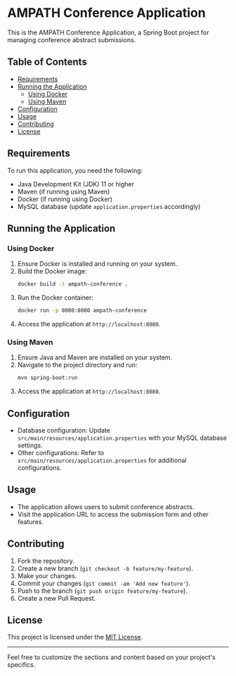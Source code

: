 # AMPATH Conference Application

This is the AMPATH Conference Application, a Spring Boot project for managing conference abstract submissions.

## Table of Contents

- [Requirements](#requirements)
- [Running the Application](#running-the-application)
    - [Using Docker](#using-docker)
    - [Using Maven](#using-maven)
- [Configuration](#configuration)
- [Usage](#usage)
- [Contributing](#contributing)
- [License](#license)

## Requirements

To run this application, you need the following:

- Java Development Kit (JDK) 11 or higher
- Maven (if running using Maven)
- Docker (if running using Docker)
- MySQL database (update `application.properties` accordingly)

## Running the Application

### Using Docker

1. Ensure Docker is installed and running on your system.
2. Build the Docker image:
   ```bash
   docker build -t ampath-conference .
   ```
3. Run the Docker container:
   ```bash
   docker run -p 8080:8080 ampath-conference
   ```
4. Access the application at `http://localhost:8080`.

### Using Maven

1. Ensure Java and Maven are installed on your system.
2. Navigate to the project directory and run:
   ```bash
   mvn spring-boot:run
   ```
3. Access the application at `http://localhost:8080`.

## Configuration

- Database configuration: Update `src/main/resources/application.properties` with your MySQL database settings.
- Other configurations: Refer to `src/main/resources/application.properties` for additional configurations.

## Usage

- The application allows users to submit conference abstracts.
- Visit the application URL to access the submission form and other features.

## Contributing

1. Fork the repository.
2. Create a new branch (`git checkout -b feature/my-feature`).
3. Make your changes.
4. Commit your changes (`git commit -am 'Add new feature'`).
5. Push to the branch (`git push origin feature/my-feature`).
6. Create a new Pull Request.

## License

This project is licensed under the [MIT License](LICENSE).

---

Feel free to customize the sections and content based on your project's specifics.